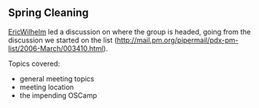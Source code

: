 ## Spring Cleaning

[EricWilhelm](/EricWilhelm) led a discussion on where the group is headed, going from the discussion we started on the list (http://mail.pm.org/pipermail/pdx-pm-list/2006-March/003410.html).

Topics covered:

* general meeting topics
* meeting location
* the impending OSCamp

